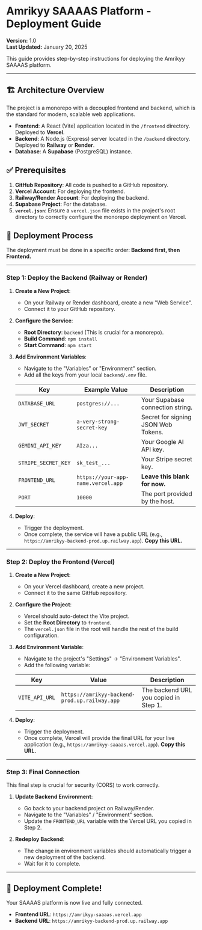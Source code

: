 # Amrikyy SAAAAS Platform - Deployment Guide

**Version:** 1.0  
**Last Updated:** January 20, 2025

This guide provides step-by-step instructions for deploying the Amrikyy SAAAAS platform.

---

## 🏗️ Architecture Overview

The project is a monorepo with a decoupled frontend and backend, which is the standard for modern, scalable web applications.

- **Frontend**: A React (Vite) application located in the `/frontend` directory. Deployed to **Vercel**.
- **Backend**: A Node.js (Express) server located in the `/backend` directory. Deployed to **Railway** or **Render**.
- **Database**: A **Supabase** (PostgreSQL) instance.

## ✅ Prerequisites

1.  **GitHub Repository**: All code is pushed to a GitHub repository.
2.  **Vercel Account**: For deploying the frontend.
3.  **Railway/Render Account**: For deploying the backend.
4.  **Supabase Project**: For the database.
5.  **`vercel.json`**: Ensure a `vercel.json` file exists in the project's root directory to correctly configure the monorepo deployment on Vercel.

## 🚀 Deployment Process

The deployment must be done in a specific order: **Backend first, then Frontend.**

---

### **Step 1: Deploy the Backend (Railway or Render)**

1.  **Create a New Project**:
    - On your Railway or Render dashboard, create a new "Web Service".
    - Connect it to your GitHub repository.

2.  **Configure the Service**:
    - **Root Directory**: `backend` (This is crucial for a monorepo).
    - **Build Command**: `npm install`
    - **Start Command**: `npm start`

3.  **Add Environment Variables**:
    - Navigate to the "Variables" or "Environment" section.
    - Add all the keys from your local `backend/.env` file.

    | Key                 | Example Value                      | Description                         |
    | ------------------- | ---------------------------------- | ----------------------------------- |
    | `DATABASE_URL`      | `postgres://...`                   | Your Supabase connection string.    |
    | `JWT_SECRET`        | `a-very-strong-secret-key`         | Secret for signing JSON Web Tokens. |
    | `GEMINI_API_KEY`    | `AIza...`                          | Your Google AI API key.             |
    | `STRIPE_SECRET_KEY` | `sk_test_...`                      | Your Stripe secret key.             |
    | `FRONTEND_URL`      | `https://your-app-name.vercel.app` | **Leave this blank for now.**       |
    | `PORT`              | `10000`                            | The port provided by the host.      |

4.  **Deploy**:
    - Trigger the deployment.
    - Once complete, the service will have a public URL (e.g., `https://amrikyy-backend-prod.up.railway.app`). **Copy this URL.**

---

### **Step 2: Deploy the Frontend (Vercel)**

1.  **Create a New Project**:
    - On your Vercel dashboard, create a new project.
    - Connect it to the same GitHub repository.

2.  **Configure the Project**:
    - Vercel should auto-detect the Vite project.
    - Set the **Root Directory** to `frontend`.
    - The `vercel.json` file in the root will handle the rest of the build configuration.

3.  **Add Environment Variable**:
    - Navigate to the project's "Settings" -> "Environment Variables".
    - Add the following variable:

    | Key            | Value                                         | Description                           |
    | -------------- | --------------------------------------------- | ------------------------------------- |
    | `VITE_API_URL` | `https://amrikyy-backend-prod.up.railway.app` | The backend URL you copied in Step 1. |

4.  **Deploy**:
    - Trigger the deployment.
    - Once complete, Vercel will provide the final URL for your live application (e.g., `https://amrikyy-saaaas.vercel.app`). **Copy this URL.**

---

### **Step 3: Final Connection**

This final step is crucial for security (CORS) to work correctly.

1.  **Update Backend Environment**:
    - Go back to your backend project on Railway/Render.
    - Navigate to the "Variables" / "Environment" section.
    - Update the `FRONTEND_URL` variable with the Vercel URL you copied in Step 2.

2.  **Redeploy Backend**:
    - The change in environment variables should automatically trigger a new deployment of the backend.
    - Wait for it to complete.

---

## 🎉 Deployment Complete!

Your SAAAAS platform is now live and fully connected.

- **Frontend URL**: `https://amrikyy-saaaas.vercel.app`
- **Backend URL**: `https://amrikyy-backend-prod.up.railway.app`
